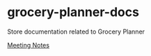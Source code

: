 # grocery-planner-docs
Store documentation related to Grocery Planner

[Meeting Notes](https://docs.google.com/document/d/1GovobVJUQ7HvLQeFeY-ZhiNmKV_do_gmjsIEaf3SMA8/edit?tab=t.0)
